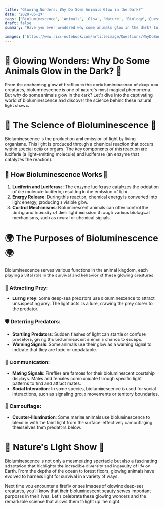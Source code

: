 ```yaml
---
title: "Glowing Wonders: Why Do Some Animals Glow in the Dark?"
date: '2020-05-29'
tags: ['Bioluminescence', 'Animals', 'Glow', 'Nature', 'Biology','Questions']
draft: false
summary: "Have you ever wondered why some animals glow in the dark? In this blog post, we delve into the fascinating phenomenon of bioluminescence and explore the reasons behind this natural light show."

images: ['https://www.rics-notebook.com/articleimage/Questions/WhyDoSomeAnimalsGlowintheDark.webp']
---
```


# 🌟 Glowing Wonders: Why Do Some Animals Glow in the Dark? 🌟

From the enchanting glow of fireflies to the eerie luminescence of deep-sea creatures, bioluminescence is one of nature's most magical phenomena. But why do some animals glow in the dark? Let's dive into the captivating world of bioluminescence and discover the science behind these natural light shows.

# 🔬 The Science of Bioluminescence 🔬

Bioluminescence is the production and emission of light by living organisms. This light is produced through a chemical reaction that occurs within special cells or organs. The key components of this reaction are luciferin (a light-emitting molecule) and luciferase (an enzyme that catalyzes the reaction).

## 🧪 How Bioluminescence Works 🧪

1. **Luciferin and Luciferase**: The enzyme luciferase catalyzes the oxidation of the molecule luciferin, resulting in the emission of light.
2. **Energy Release**: During this reaction, chemical energy is converted into light energy, producing a visible glow.
3. **Control Mechanisms**: Bioluminescent animals can often control the timing and intensity of their light emission through various biological mechanisms, such as neural or chemical signals.

# 🌍 The Purposes of Bioluminescence 🌍

Bioluminescence serves various functions in the animal kingdom, each playing a vital role in the survival and behavior of these glowing creatures.

### 🎣 Attracting Prey:
- **Luring Prey**: Some deep-sea predators use bioluminescence to attract unsuspecting prey. The light acts as a lure, drawing the prey closer to the predator.

### 🛡️ Deterring Predators:
- **Startling Predators**: Sudden flashes of light can startle or confuse predators, giving the bioluminescent animal a chance to escape.
- **Warning Signals**: Some animals use their glow as a warning signal to indicate that they are toxic or unpalatable.

### 💬 Communication:
- **Mating Signals**: Fireflies are famous for their bioluminescent courtship displays. Males and females communicate through specific light patterns to find and attract mates.
- **Social Interaction**: In some species, bioluminescence is used for social interactions, such as signaling group movements or territory boundaries.

### 🌠 Camouflage:
- **Counter-Illumination**: Some marine animals use bioluminescence to blend in with the faint light from the surface, effectively camouflaging themselves from predators below.

# 🌌 Nature's Light Show 🌌

Bioluminescence is not only a mesmerizing spectacle but also a fascinating adaptation that highlights the incredible diversity and ingenuity of life on Earth. From the depths of the ocean to forest floors, glowing animals have evolved to harness light for survival in a variety of ways.

Next time you encounter a firefly or see images of glowing deep-sea creatures, you'll know that their bioluminescent beauty serves important purposes in their lives. Let's celebrate these glowing wonders and the remarkable science that allows them to light up the night.
